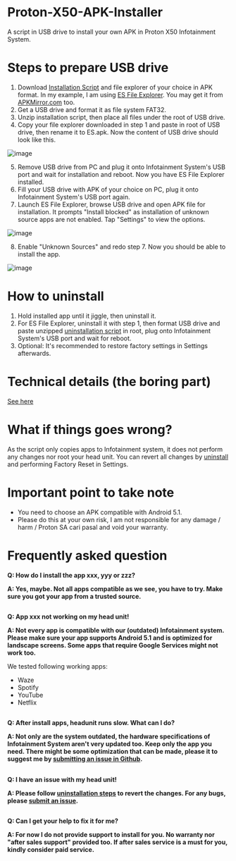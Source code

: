 # Proton-X50-APK-Installer
A script in USB drive to install your own APK in Proton X50 Infotainment System.

# Steps to prepare USB drive
1. Download [Installation Script](https://github.com/xeon1989/Proton-X50-APK-Installer/releases/download/v0.5a/Installation.Script.zip) and file explorer of your choice in APK format. In my example, I am using [ES File Explorer](https://m.apkpure.com/es-file-explorer-file-manager/com.estrongs.android.pop).  You may get it from [APKMirror.com](https://www.apkmirror.com/apk/es-global/es-file-explorer/es-file-explorer-4-2-9-2-1-release/) too. 
2. Get a USB drive and format it as file system FAT32. 
3. Unzip installation script, then place all files under the root of USB drive.
4. Copy your file explorer downloaded in step 1 and paste in root of USB drive, then rename it to ES.apk. Now the content of USB drive should look like this. 

![image](https://user-images.githubusercontent.com/17538895/172921723-633a95b0-e1a9-4afc-863a-fb2cf6f0aa0c.png)

5. Remove USB drive from PC and plug it onto Infotainment System's USB port and wait for installation and reboot. Now you have ES File Explorer installed.
6. Fill your USB drive with APK of your choice on PC, plug it onto Infotainment System's USB port again.
7. Launch ES File Explorer, browse USB drive and open APK file for installation. It prompts "Install blocked" as installation of unknown source apps are not enabled. Tap "Settings" to view the options.

![image](https://user-images.githubusercontent.com/17538895/173135211-cc8a3703-e19a-4657-83b7-f87715a247d1.png)

8. Enable "Unknown Sources" and redo step 7. Now you should be able to install the app. 

![image](https://user-images.githubusercontent.com/17538895/173135304-6040f394-4da5-4122-9687-25c39364c63e.png)


# How to uninstall

1. Hold installed app until it jiggle, then uninstall it.
2. For ES File Explorer, uninstall it with step 1, then format USB drive and paste unzipped [uninstallation script](https://github.com/xeon1989/Proton-X50-APK-Installer/releases/download/v0.5a/Uninstallation.script.zip) in root, plug onto Infotainment System's USB port and wait for reboot.  
3. Optional: It's recommended to restore factory settings in Settings afterwards. 


# Technical details (the boring part)
[See here](https://github.com/xeon1989/Proton-X50-APK-Installer/blob/main/Technical%20Detail.md)

# What if things goes wrong?
As the script only copies apps to Infotainment system, it does not perform any changes nor root your head unit. 
You can revert all changes by [uninstall](https://github.com/xeon1989/Proton-X50-APK-Installer/edit/main/README.md#how-to-uninstall) and performing Factory Reset in Settings. 

# Important point to take note
- You need to choose an APK compatible with Android 5.1. 
- Please do this at your own risk, I am not responsible for any damage / harm / Proton SA cari pasal and void your warranty.

# Frequently asked question

**Q: How do I install the app xxx, yyy or zzz?**

**A: Yes, maybe. Not all apps compatible as we see, you have to try. Make sure you got your app from a trusted source.**
##
**Q: App xxx not working on my head unit!**

**A: Not every app is compatible with our (outdated) Infotainment system. Please make sure your app supports Android 5.1 and is optimized for landscape screens. Some apps that require Google Services might not work too.**

We tested following working apps:
- Waze
- Spotify
- YouTube
- Netflix

##
**Q: After install apps, headunit runs slow. What can I do?**

**A: Not only are the system outdated, the hardware specifications of Infotainment System aren't very updated too. Keep only the app you need. There might be some optimization that can be made, please it to suggest me by [submitting an issue in Github](https://github.com/xeon1989/Proton-X50-APK-Installer/issues).**
##
**Q: I have an issue with my head unit!**

**A: Please follow [uninstallation steps](https://github.com/xeon1989/Proton-X50-APK-Installer/edit/main/README.md#how-to-uninstall) to revert the changes.  For any bugs, please [submit an issue](https://github.com/xeon1989/Proton-X50-APK-Installer/issues).**
##
**Q: Can I get your help to fix it for me?**

**A: For now I do not provide support to install for you. No warranty nor "after sales support" provided too. If after sales service is a must for you, kindly consider paid service.**
##

